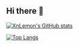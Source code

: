 ## Hi there 👋
[![XnLemon's GitHub stats](https://github-readme-stats.vercel.app/api?username=XnLemon)](https://github.com/XnLemon/github-readme-stats)

[![Top Langs](https://github-readme-stats.vercel.app/api/top-langs/?username=XnLemon&layout=compact)](https://github.com/XnLemon/github-readme-stats)
<!--
**XnLemon/XnLemon** is a ✨ _special_ ✨ repository because its `README.md` (this file) appears on your GitHub profile.

Here are some ideas to get you started:

- 🔭 I’m currently working on ...
- 🌱 I’m currently learning ...
- 👯 I’m looking to collaborate on ...
- 🤔 I’m looking for help with ...
- 💬 Ask me about ...
- 📫 How to reach me: ...
- 😄 Pronouns: ...
- ⚡ Fun fact: ...
-->

